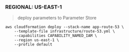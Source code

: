 ### REGIONAL: US-EAST-1 ###

> deploy parameters to Parameter Store
```
aws cloudformation deploy --stack-name app-route-53 \
    --template-file infrastructure/route-53.yml \
    --capabilities CAPABILITY_NAMED_IAM \
    --region us-east-1 \
    --profile default
```